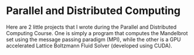 # Parallel and Distributed Computing

Here are 2 little projects that I wrote during the Parallel and Distributed
Computing Course. One is simply a program that computes the Mandelbrot set using
the message passing paradigm (MPI), while the other is a GPU accelerated Lattice
Boltzmann Fluid Solver (developed using CUDA).
